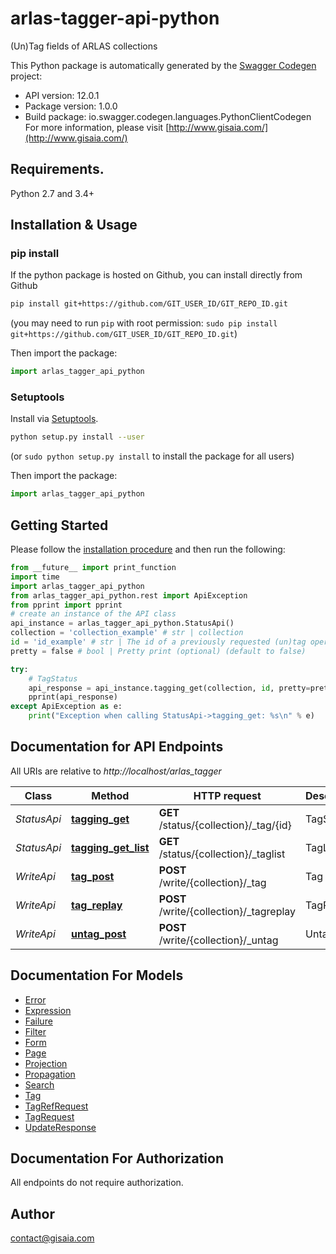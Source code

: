 # arlas-tagger-api-python
(Un)Tag fields of ARLAS collections

This Python package is automatically generated by the [Swagger Codegen](https://github.com/swagger-api/swagger-codegen) project:

- API version: 12.0.1
- Package version: 1.0.0
- Build package: io.swagger.codegen.languages.PythonClientCodegen
For more information, please visit [http://www.gisaia.com/](http://www.gisaia.com/)

## Requirements.

Python 2.7 and 3.4+

## Installation & Usage
### pip install

If the python package is hosted on Github, you can install directly from Github

```sh
pip install git+https://github.com/GIT_USER_ID/GIT_REPO_ID.git
```
(you may need to run `pip` with root permission: `sudo pip install git+https://github.com/GIT_USER_ID/GIT_REPO_ID.git`)

Then import the package:
```python
import arlas_tagger_api_python 
```

### Setuptools

Install via [Setuptools](http://pypi.python.org/pypi/setuptools).

```sh
python setup.py install --user
```
(or `sudo python setup.py install` to install the package for all users)

Then import the package:
```python
import arlas_tagger_api_python
```

## Getting Started

Please follow the [installation procedure](#installation--usage) and then run the following:

```python
from __future__ import print_function
import time
import arlas_tagger_api_python
from arlas_tagger_api_python.rest import ApiException
from pprint import pprint
# create an instance of the API class
api_instance = arlas_tagger_api_python.StatusApi()
collection = 'collection_example' # str | collection
id = 'id_example' # str | The id of a previously requested (un)tag operation.
pretty = false # bool | Pretty print (optional) (default to false)

try:
    # TagStatus
    api_response = api_instance.tagging_get(collection, id, pretty=pretty)
    pprint(api_response)
except ApiException as e:
    print("Exception when calling StatusApi->tagging_get: %s\n" % e)

```

## Documentation for API Endpoints

All URIs are relative to *http://localhost/arlas_tagger*

Class | Method | HTTP request | Description
------------ | ------------- | ------------- | -------------
*StatusApi* | [**tagging_get**](docs/StatusApi.md#tagging_get) | **GET** /status/{collection}/_tag/{id} | TagStatus
*StatusApi* | [**tagging_get_list**](docs/StatusApi.md#tagging_get_list) | **GET** /status/{collection}/_taglist | TagList
*WriteApi* | [**tag_post**](docs/WriteApi.md#tag_post) | **POST** /write/{collection}/_tag | Tag
*WriteApi* | [**tag_replay**](docs/WriteApi.md#tag_replay) | **POST** /write/{collection}/_tagreplay | TagReplay
*WriteApi* | [**untag_post**](docs/WriteApi.md#untag_post) | **POST** /write/{collection}/_untag | Untag


## Documentation For Models

 - [Error](docs/Error.md)
 - [Expression](docs/Expression.md)
 - [Failure](docs/Failure.md)
 - [Filter](docs/Filter.md)
 - [Form](docs/Form.md)
 - [Page](docs/Page.md)
 - [Projection](docs/Projection.md)
 - [Propagation](docs/Propagation.md)
 - [Search](docs/Search.md)
 - [Tag](docs/Tag.md)
 - [TagRefRequest](docs/TagRefRequest.md)
 - [TagRequest](docs/TagRequest.md)
 - [UpdateResponse](docs/UpdateResponse.md)


## Documentation For Authorization

 All endpoints do not require authorization.


## Author

contact@gisaia.com

